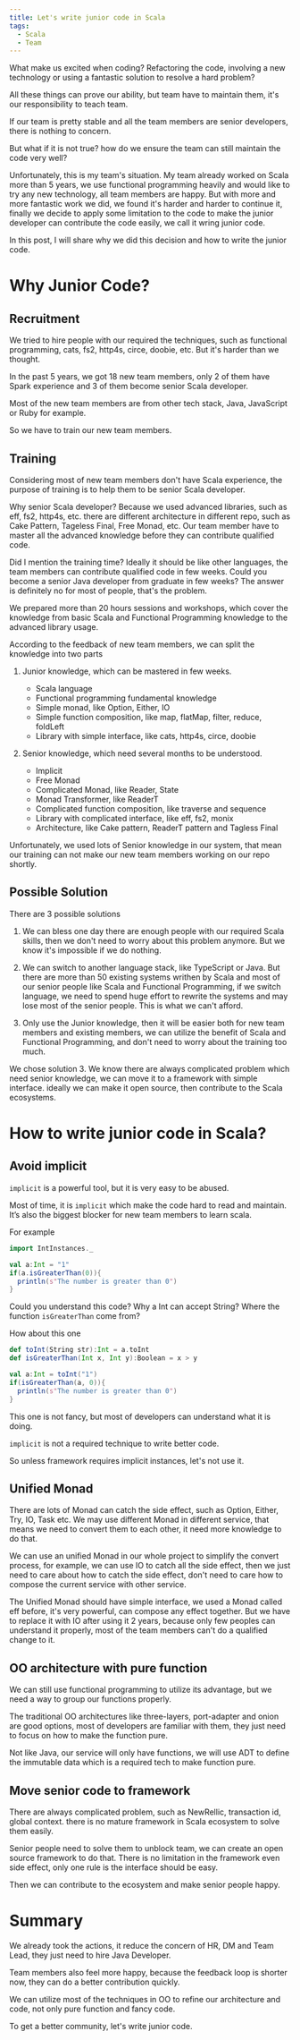 ```yaml
---
title: Let's write junior code in Scala
tags:
  - Scala
  - Team
---
```


What make us excited when coding? Refactoring the code, involving a new technology or using a fantastic solution to resolve a hard problem?

All these things can prove our ability, but team have to maintain them, it's our responsibility to teach team.

If our team is pretty stable and all the team members are senior developers, there is nothing to concern. 

But what if it is not true? how do we ensure the team can still maintain the code very well? 

Unfortunately, this is my team's situation. My team already worked on Scala more than 5 years, we use functional programming heavily and would like to try any new technology, all team members are happy. But with more and more fantastic work we did, we found it's harder and harder to continue it, finally we decide to apply some limitation to the code to make the junior developer can contribute the code easily, we call it wring junior code.

In this post, I will share why we did this decision and how to write the junior code.

# Why Junior Code?

## Recruitment

We tried to hire people with our required the techniques, such as functional programming, cats, fs2, http4s, circe, doobie, etc. But it's harder than we thought.

In the past 5 years, we got 18 new team members, only 2 of them have Spark experience and 3 of them become senior Scala developer.

Most of the new team members are from other tech stack, Java, JavaScript or Ruby for example.

So we have to train our new team members.

## Training
Considering most of new team members don't have Scala experience, the purpose of training is  to help them to be senior Scala developer. 

Why senior Scala developer? Because we used advanced libraries, such as eff, fs2, http4s, etc. there are different architecture in different repo, such as Cake Pattern, Tageless Final, Free Monad, etc. Our team member have to master all the advanced knowledge before they can contribute qualified code.

Did I mention the training time? Ideally it should be like other languages, the team members can contribute qualified code in few weeks. Could you become a senior Java developer from graduate in few weeks? The answer is definitely no for most of people, that's the problem.

We prepared more than 20 hours sessions and workshops, which cover the knowledge from basic Scala and Functional Programming knowledge to the advanced library usage.

According to the feedback of new team members, we can split the knowledge into two parts

1. Junior knowledge, which can be mastered in few weeks.
   * Scala language
   * Functional programming fundamental knowledge
   * Simple monad, like Option, Either, IO
   * Simple function composition, like map, flatMap, filter, reduce, foldLeft
   * Library with simple interface, like cats, http4s, circe, doobie

2. Senior knowledge, which need several months to be understood.
   * Implicit
   * Free Monad
   * Complicated Monad, like Reader, State
   * Monad Transformer, like ReaderT
   * Complicated function composition, like traverse and sequence 
   * Library with complicated interface, like eff, fs2, monix
   * Architecture, like Cake pattern, ReaderT pattern and Tagless Final

Unfortunately, we used lots of Senior knowledge in our system, that mean our training can not make our new team members working on our repo shortly.

## Possible Solution

There are 3 possible solutions

1. We can bless one day there are enough people with our required Scala skills, then we don't need to worry about this problem anymore. But we know it's impossible if we do nothing.

2. We can switch to another language stack, like TypeScript or Java. But there are more than 50 existing systems writhen by Scala and most of our senior people like Scala and Functional Programming, if we switch language, we need to spend huge effort to rewrite the systems and may lose most of the senior people. This is what we can't afford.

3. Only use the Junior knowledge, then it will be easier both for new team members and existing members, we can utilize the benefit of Scala and Functional Programming, and don't need to worry about the training too much.


We chose solution 3. We know there are always complicated problem which need senior knowledge, we can move it to a framework with simple interface. ideally we can make it open source, then contribute to the Scala ecosystems.

# How to write junior code in Scala?

## Avoid implicit

`implicit` is a powerful tool, but it is very easy to be abused.

Most of time, it is `implicit` which make the code hard to read and maintain.
It’s also the biggest blocker for new team members to learn scala.

For example

```scala
import IntInstances._

val a:Int = "1"
if(a.isGreaterThan(0)){
  println(s"The number is greater than 0")
}
```

Could you understand this code? Why a Int can accept String? Where the function `isGreaterThan` come from?

How about this one

```scala
def toInt(String str):Int = a.toInt
def isGreaterThan(Int x, Int y):Boolean = x > y

val a:Int = toInt("1")
if(isGreaterThan(a, 0)){
  println(s"The number is greater than 0")
}
```

This one is not fancy, but most of developers can understand what it is doing.

`implicit` is not a required technique to write better code. 

So unless framework requires implicit instances, let's not use it.

## Unified Monad

There are lots of Monad can catch the side effect, such as Option, Either, Try, IO, Task etc. We may use different Monad in different service, that means we need to convert them to each other, it need more knowledge to do that.

We can use an unified Monad in our whole project to simplify the convert process, for example, we can use IO to catch all the side effect, then we just need to care about how to catch the side effect, don't need to care how to compose the current service with other service.

The Unified Monad should have simple interface, we used a Monad called eff before, it's very powerful, can compose any effect together.
But we have to replace it with IO after using it 2 years, because only few peoples can understand it properly, most of the team members can't do a qualified change to it.

## OO architecture with pure function

We can still use functional programming to utilize its advantage, but we need a way to group our functions properly.

The traditional OO architectures like three-layers, port-adapter and onion are good options, most of developers are familiar with them, they just need to focus on how to make the function pure.

Not like Java, our service will only have functions, we will use ADT to define the immutable data which is a required tech to make function pure.

## Move senior code to framework

There are always complicated problem, such as NewRellic, transaction id, global context. there is no mature framework in Scala ecosystem to solve them easily.

Senior people need to solve them to unblock team, we can create an open source framework to do that. There is no limitation in the framework even side effect, only one rule is the interface should be easy.

Then we can contribute to the ecosystem and make senior people happy.

# Summary

We already took the actions, it reduce the concern of HR, DM and Team Lead, they just need to hire Java Developer.

Team members also feel more happy, because the feedback loop is shorter now, they can do a better contribution quickly.

We can utilize most of the techniques in OO to refine our architecture and code, not only pure function and fancy code.

To get a better community, let's write junior code.
